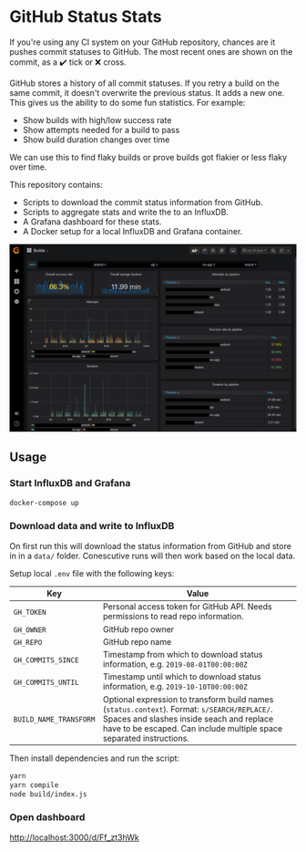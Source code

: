 # GitHub Status Stats

If you're using any CI system on your GitHub repository, chances are it pushes commit statuses to GitHub. The most recent ones are shown on the commit, as a :heavy_check_mark: tick or :x: cross.

GitHub stores a history of all commit statuses. If you retry a build on the same commit, it doesn't overwrite the previous status. It adds a new one. This gives us the ability to do some fun statistics. For example:

- Show builds with high/low success rate
- Show attempts needed for a build to pass
- Show build duration changes over time

We can use this to find flaky builds or prove builds got flakier or less flaky over time.

This repository contains:

- Scripts to download the commit status information from GitHub.
- Scripts to aggregate stats and write the to an InfluxDB.
- A Grafana dashboard for these stats.
- A Docker setup for a local InfluxDB and Grafana container.

![](docs/preview.png)

## Usage

### Start InfluxDB and Grafana

```
docker-compose up
```

### Download data and write to InfluxDB

On first run this will download the status information from GitHub and store in in a `data/` folder. Conescutive runs will then work based on the local data.

Setup local `.env` file with the following keys:

| Key                    | Value                                                                                                                                                                                                            |
| ---------------------- | ---------------------------------------------------------------------------------------------------------------------------------------------------------------------------------------------------------------- |
| `GH_TOKEN`             | Personal access token for GitHub API. Needs permissions to read repo information.                                                                                                                                |
| `GH_OWNER`             | GitHub repo owner                                                                                                                                                                                                |
| `GH_REPO`              | GitHub repo name                                                                                                                                                                                                 |
| `GH_COMMITS_SINCE`     | Timestamp from which to download status information, e.g. `2019-08-01T00:00:00Z`                                                                                                                                 |
| `GH_COMMITS_UNTIL`     | Timestamp until which to download status information, e.g. `2019-10-10T00:00:00Z`                                                                                                                                |
| `BUILD_NAME_TRANSFORM` | Optional expression to transform build names (`status.context`). Format: `s/SEARCH/REPLACE/`. Spaces and slashes inside seach and replace have to be escaped. Can include multiple space separated instructions. |

Then install dependencies and run the script:

```
yarn
yarn compile
node build/index.js
```

### Open dashboard

<http://localhost:3000/d/Ff_zt3hWk>
